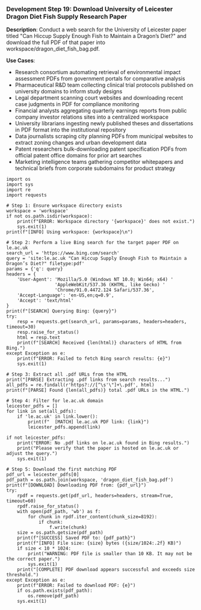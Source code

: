 ### Development Step 19: Download University of Leicester Dragon Diet Fish Supply Research Paper

**Description**: Conduct a web search for the University of Leicester paper titled "Can Hiccup Supply Enough Fish to Maintain a Dragon’s Diet?" and download the full PDF of that paper into workspace/dragon_diet_fish_bag.pdf.

**Use Cases**:
- Research consortium automating retrieval of environmental impact assessment PDFs from government portals for comparative analysis
- Pharmaceutical R&D team collecting clinical trial protocols published on university domains to inform study designs
- Legal department scanning court websites and downloading recent case judgments in PDF for compliance monitoring
- Financial analysts aggregating quarterly earnings reports from public company investor relations sites into a centralized workspace
- University librarians ingesting newly published theses and dissertations in PDF format into the institutional repository
- Data journalists scraping city planning PDFs from municipal websites to extract zoning changes and urban development data
- Patent researchers bulk-downloading patent specification PDFs from official patent office domains for prior art searches
- Marketing intelligence teams gathering competitor whitepapers and technical briefs from corporate subdomains for product strategy

```
import os
import sys
import re
import requests

# Step 1: Ensure workspace directory exists
workspace = 'workspace'
if not os.path.isdir(workspace):
    print(f"ERROR: Workspace directory '{workspace}' does not exist.")
    sys.exit(1)
print(f"[INFO] Using workspace: {workspace}\n")

# Step 2: Perform a live Bing search for the target paper PDF on le.ac.uk
search_url = 'https://www.bing.com/search'
query = 'site:le.ac.uk "Can Hiccup Supply Enough Fish to Maintain a Dragon’s Diet?" filetype:pdf'
params = {'q': query}
headers = {
    'User-Agent': 'Mozilla/5.0 (Windows NT 10.0; Win64; x64) '
                  'AppleWebKit/537.36 (KHTML, like Gecko) '
                  'Chrome/91.0.4472.124 Safari/537.36',
    'Accept-Language': 'en-US,en;q=0.9',
    'Accept': 'text/html'
}
print(f"[SEARCH] Querying Bing: {query}")
try:
    resp = requests.get(search_url, params=params, headers=headers, timeout=30)
    resp.raise_for_status()
    html = resp.text
    print(f"[SEARCH] Received {len(html)} characters of HTML from Bing.")
except Exception as e:
    print(f"ERROR: Failed to fetch Bing search results: {e}")
    sys.exit(1)

# Step 3: Extract all .pdf URLs from the HTML
print("[PARSE] Extracting .pdf links from search results...")
all_pdfs = re.findall(r'https?://[^\s'\"]+\.pdf', html)
print(f"[PARSE] Found {len(all_pdfs)} total .pdf URLs in the HTML.")

# Step 4: Filter for le.ac.uk domain
leicester_pdfs = []
for link in set(all_pdfs):
    if 'le.ac.uk' in link.lower():
        print(f"  [MATCH] le.ac.uk PDF link: {link}")
        leicester_pdfs.append(link)

if not leicester_pdfs:
    print("ERROR: No .pdf links on le.ac.uk found in Bing results.")
    print("Please verify that the paper is hosted on le.ac.uk or adjust the query.")
    sys.exit(1)

# Step 5: Download the first matching PDF
pdf_url = leicester_pdfs[0]
pdf_path = os.path.join(workspace, 'dragon_diet_fish_bag.pdf')
print(f"[DOWNLOAD] Downloading PDF from: {pdf_url}")
try:
    rpdf = requests.get(pdf_url, headers=headers, stream=True, timeout=60)
    rpdf.raise_for_status()
    with open(pdf_path, 'wb') as f:
        for chunk in rpdf.iter_content(chunk_size=8192):
            if chunk:
                f.write(chunk)
    size = os.path.getsize(pdf_path)
    print(f"[SUCCESS] Saved PDF to: {pdf_path}")
    print(f"[INFO] File size: {size} bytes ({size/1024:.2f} KB)")
    if size < 10 * 1024:
        print("WARNING: PDF file is smaller than 10 KB. It may not be the correct paper.")
        sys.exit(1)
    print("[COMPLETE] PDF download appears successful and exceeds size threshold.")
except Exception as e:
    print(f"ERROR: Failed to download PDF: {e}")
    if os.path.exists(pdf_path):
        os.remove(pdf_path)
    sys.exit(1)
```